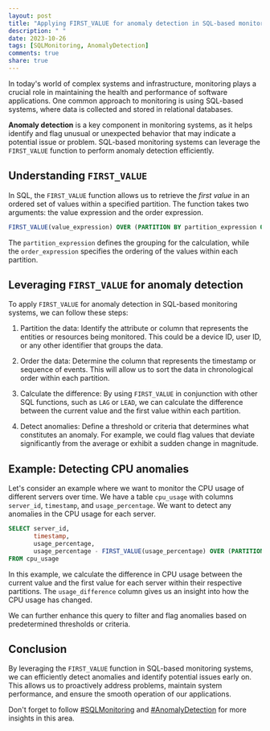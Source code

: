 ```yaml
---
layout: post
title: "Applying FIRST_VALUE for anomaly detection in SQL-based monitoring systems"
description: " "
date: 2023-10-26
tags: [SQLMonitoring, AnomalyDetection]
comments: true
share: true
---
```


In today's world of complex systems and infrastructure, monitoring plays a crucial role in maintaining the health and performance of software applications. One common approach to monitoring is using SQL-based systems, where data is collected and stored in relational databases.

**Anomaly detection** is a key component in monitoring systems, as it helps identify and flag unusual or unexpected behavior that may indicate a potential issue or problem. SQL-based monitoring systems can leverage the `FIRST_VALUE` function to perform anomaly detection efficiently.

## Understanding `FIRST_VALUE`

In SQL, the `FIRST_VALUE` function allows us to retrieve the *first value* in an ordered set of values within a specified partition. The function takes two arguments: the value expression and the order expression.

```sql
FIRST_VALUE(value_expression) OVER (PARTITION BY partition_expression ORDER BY order_expression)
```

The `partition_expression` defines the grouping for the calculation, while the `order_expression` specifies the ordering of the values within each partition.

## Leveraging `FIRST_VALUE` for anomaly detection

To apply `FIRST_VALUE` for anomaly detection in SQL-based monitoring systems, we can follow these steps:

1. Partition the data: Identify the attribute or column that represents the entities or resources being monitored. This could be a device ID, user ID, or any other identifier that groups the data.

2. Order the data: Determine the column that represents the timestamp or sequence of events. This will allow us to sort the data in chronological order within each partition.

3. Calculate the difference: By using `FIRST_VALUE` in conjunction with other SQL functions, such as `LAG` or `LEAD`, we can calculate the difference between the current value and the first value within each partition.

4. Detect anomalies: Define a threshold or criteria that determines what constitutes an anomaly. For example, we could flag values that deviate significantly from the average or exhibit a sudden change in magnitude.

## Example: Detecting CPU anomalies

Let's consider an example where we want to monitor the CPU usage of different servers over time. We have a table `cpu_usage` with columns `server_id`, `timestamp`, and `usage_percentage`. We want to detect any anomalies in the CPU usage for each server.

```sql
SELECT server_id,
       timestamp,
       usage_percentage,
       usage_percentage - FIRST_VALUE(usage_percentage) OVER (PARTITION BY server_id ORDER BY timestamp) AS usage_difference
FROM cpu_usage
```

In this example, we calculate the difference in CPU usage between the current value and the first value for each server within their respective partitions. The `usage_difference` column gives us an insight into how the CPU usage has changed.

We can further enhance this query to filter and flag anomalies based on predetermined thresholds or criteria.

## Conclusion

By leveraging the `FIRST_VALUE` function in SQL-based monitoring systems, we can efficiently detect anomalies and identify potential issues early on. This allows us to proactively address problems, maintain system performance, and ensure the smooth operation of our applications.

Don't forget to follow [#SQLMonitoring](https://example.com/sqlmonitoring) and [#AnomalyDetection](https://example.com/anomalydetection) for more insights in this area.